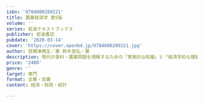 ```yaml
---
isbn: '9784000289221'
title: 農業経済学 第5版
volume: ''
series: 岩波テキストブックス
publisher: 岩波書店
pubdate: '2020-03-14'
cover: 'https://cover.openbd.jp/9784000289221.jpg'
author: 荏開津典生／著 鈴木宣弘／著
description: 現代の食料・農業問題を理解するための「実態的な知識」と「経済学的な理論」を基礎から理解。
price: '2400'
genre: ''
target: 専門
format: 全集・双書
content: 経済・財政・統計

---
```

